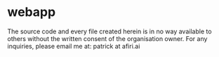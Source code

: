 # webapp
The source code and every file created herein is in no way available to others without the written consent of the organisation owner.
For any inquiries, please email me at: patrick at afiri.ai
